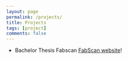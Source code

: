 ```yaml
---
layout: page
permalink: /projects/
title: Projects
tags: [project]
comments: false
---
```


* Bachelor Thesis Fabscan [FabScan website](https://hci.rwth-aachen.de/fabscan)!
